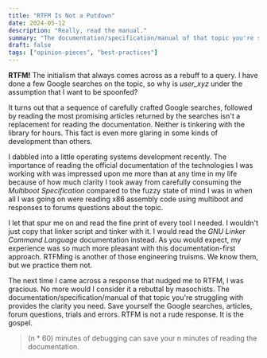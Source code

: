 ```yaml
---
title: "RTFM Is Not a Putdown"
date: 2024-05-12
description: "Really, read the manual."
summary: "The documentation/specification/manual of that topic you're struggling with provides the clarity you need. Save yourself the Google searches, articles, forum questions, trials and errors. RTFM is not a rude response. It is the gospel."
draft: false
tags: ["opinion-pieces", "best-practices"]
---
```


**RTFM!** The initialism that always comes across as a rebuff to a query. I have done a few Google searches on the topic, so why is *user_xyz* under the assumption that I want to be spoonfed?

It turns out that a sequence of carefully crafted Google searches, followed by reading the most promising articles returned by the searches isn't a replacement for reading the documentation. Neither is tinkering with the library for hours. This fact is even more glaring in some kinds of development than others.

I dabbled into a little operating systems development recently. The importance of reading the official documentation of the technologies I was working with was impressed upon me more than at any time in my life because of how much clarity I took away from carefully consuming the *Multiboot Specification* compared to the fuzzy state of mind I was in when all I was going on were reading x86 assembly code using multiboot and responses to forums questions about the topic.

I let that spur me on and read the fine print of every tool I needed. I wouldn't just copy that linker script and tinker with it. I would read the *GNU Linker Command Language* documentation instead. As you would expect, my experience was so much more pleasant with this documentation-first approach. RTFMing is another of those engineering truisms. We know them, but we practice them not.

The next time I came across a response that nudged me to RTFM, I was gracious. No more would I consider it a rebuttal by masochists. The documentation/specification/manual of that topic you're struggling with provides the clarity you need. Save yourself the Google searches, articles, forum questions, trials and errors. RTFM is not a rude response. It is the gospel.

> (n * 60) minutes of debugging can save your n minutes of reading the documentation.
